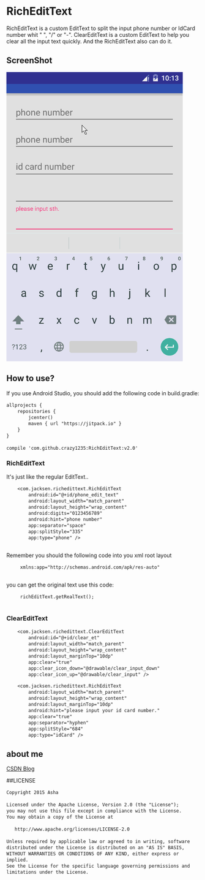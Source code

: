 # RichEditText

RichEditText is a custom EditText to split the input phone number or IdCard number whit " ", "/" or "-".
ClearEditText is a custom EditText to help you clear all the input text quickly.
And the RichEditText also can do it.

## ScreenShot

![screenshot](https://github.com/crazy1235/RichEditText/blob/master/screenshot/screenshot.gif)

    
## How to use?

If you use Android Studio, you should add the following code in build.gradle:

```
allprojects {
    repositories {
        jcenter()
        maven { url "https://jitpack.io" }
    }
}

compile 'com.github.crazy1235:RichEditText:v2.0'

```


### RichEditText

It's just like the regular EditText..    
    
    
```
    <com.jacksen.richedittext.RichEditText
        android:id="@+id/phone_edit_text"
        android:layout_width="match_parent"
        android:layout_height="wrap_content"
        android:digits="0123456789"
        android:hint="phone number"
        app:separator="space"
        app:splitStyle="335"
        app:type="phone" />
       
```

Remember you should the following code into you xml root layout 
     
```
     xmlns:app="http://schemas.android.com/apk/res-auto"
     
```


you can get the original text use this code:
     
```
     richEditText.getRealText();
        
```

### ClearEditText

```
    <com.jacksen.richedittext.ClearEditText
        android:id="@+id/clear_et"
        android:layout_width="match_parent"
        android:layout_height="wrap_content"
        android:layout_marginTop="10dp"
        app:clear="true"
        app:clear_icon_down="@drawable/clear_input_down"
        app:clear_icon_up="@drawable/clear_input" />

```

```
    <com.jacksen.richedittext.RichEditText
        android:layout_width="match_parent"
        android:layout_height="wrap_content"
        android:layout_marginTop="10dp"
        android:hint="please input your id card number."
        app:clear="true"
        app:separator="hyphen"
        app:splitStyle="684"
        app:type="idCard" />

```

     
## about me


[CSDN Blog](http://blog.csdn.net/crazy1235)

##LICENSE
```
Copyright 2015 Asha

Licensed under the Apache License, Version 2.0 (the "License");
you may not use this file except in compliance with the License.
You may obtain a copy of the License at

   http://www.apache.org/licenses/LICENSE-2.0

Unless required by applicable law or agreed to in writing, software
distributed under the License is distributed on an "AS IS" BASIS,
WITHOUT WARRANTIES OR CONDITIONS OF ANY KIND, either express or implied.
See the License for the specific language governing permissions and
limitations under the License.
```

